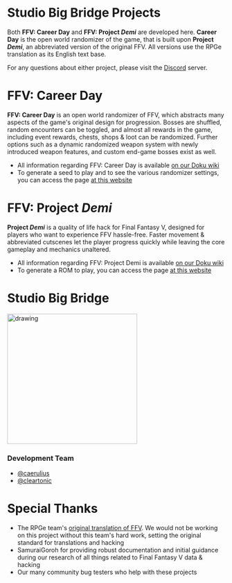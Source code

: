 # Studio Big Bridge Projects
Both **FFV: Career Day** and **FFV: Project *Demi*** are developed here. **Career Day** is the open world randomizer of the game, that is built upon **Project *Demi***, an abbreviated version of the original FFV. All versions use the RPGe translation as its English text base. 

For any questions about either project, please visit the [Discord](https://discord.gg/6Yw6HbK) server.

# FFV: Career Day
**FFV: Career Day** is an open world randomizer of FFV, which abstracts many aspects of the game's original design for progression. Bosses are shuffled, random encounters can be toggled, and almost all rewards in the game, including event rewards, chests, shops & loot can be randomized. Further options such as a dynamic randomized weapon system with newly introduced weapon features, and custom end-game bosses exist as well. 

 *  All information regarding FFV: Career Day is available [on our Doku wiki](https://www.bigbridge.studio/cdwiki/doku.php?id=main_page)
  * To generate a seed to play and to see the various randomizer settings, you can access the page [at this website](https://www.bigbridge.studio/careerday/)

# FFV: Project *Demi*

**Project *Demi*** is a quality of life hack for Final Fantasy V, designed for players who want to experience FFV hassle-free. Faster movement & abbreviated cutscenes let the player progress quickly while leaving the core gameplay and mechanics unaltered.

 *  All information regarding FFV: Project Demi is available [on our Doku wiki](https://www.bigbridge.studio/cdwiki/doku.php?id=project_demi)
 * To generate a ROM to play, you can access the page [at this website](https://www.bigbridge.studio/projectdemi/)

# Studio Big Bridge
<img src="https://i.imgur.com/crHvpA8.png" alt="drawing" width="300">

### Development Team
- [@caerulius](https://twitter.com/caerulius) 
- [@cleartonic](https://twitter.com/cleartonic)

# Special Thanks
- The RPGe team's [original translation of FFV](http://www.romhacking.net/translations/353/). We would not be working on this project without this team's hard work, setting the original standard for translations and hacking
- SamuraiGoroh for providing robust documentation and initial guidance during our research of all things related to Final Fantasy V data & hacking
- Our many community bug testers who help with these projects
